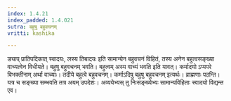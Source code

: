 ```yaml
---
index: 1.4.21
index_padded: 1.4.021
sutra: बहुषु बहुवचनम्
vritti: kashika

---
```

ङ्याप् प्रातिपदिकात् स्वादयः, लस्य तिबादयः इति सामान्येन बहुवचनं विहितं, तस्य अनेन बहुत्वसङ्ख्या वाच्यत्वेन विधीयते। बहुषु बहुवचनम् भवति। बहुत्वम् अस्य वाच्यं भवति इति यावत्। कर्मादयो ऽप्यपरे विभक्तीनाम् अर्था वाच्याः। तदीये बहुत्वे बहुवचनम्। कर्माऽदिषु बहुषु बहुवचनम् इत्यर्थः। व्राह्मणाः पठन्ति। यत्र च सङ्ख्या सम्भवति तत्र अयम् उपदेशः। अव्ययेभ्यस् तु निःसङ्ख्येभ्यः सामान्यविहिताः स्वादयो विद्यन्त एव।